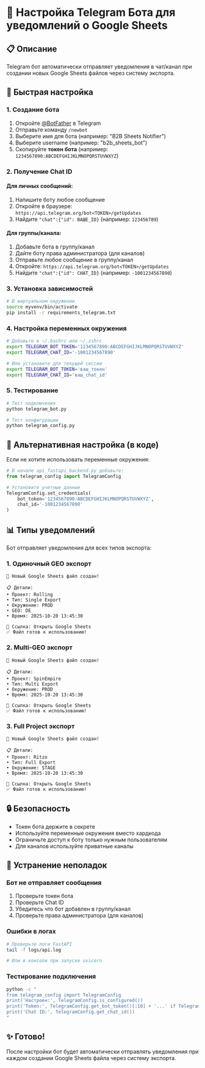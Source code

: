 # 🤖 Настройка Telegram Бота для уведомлений о Google Sheets

## 📋 Описание

Telegram бот автоматически отправляет уведомления в чат/канал при создании новых Google Sheets файлов через систему экспорта.

## 🚀 Быстрая настройка

### 1. Создание бота

1. Откройте [@BotFather](https://t.me/BotFather) в Telegram
2. Отправьте команду `/newbot`
3. Выберите имя для бота (например: "B2B Sheets Notifier")
4. Выберите username (например: "b2b_sheets_bot")
5. Скопируйте **токен бота** (например: `1234567890:ABCDEFGHIJKLMNOPQRSTUVWXYZ`)

### 2. Получение Chat ID

#### Для личных сообщений:
1. Напишите боту любое сообщение
2. Откройте в браузере: `https://api.telegram.org/bot<TOKEN>/getUpdates`
3. Найдите `"chat":{"id": ВАШЕ_ID}` (например: `123456789`)

#### Для группы/канала:
1. Добавьте бота в группу/канал
2. Дайте боту права администратора (для каналов)
3. Отправьте любое сообщение в группу/канал
4. Откройте: `https://api.telegram.org/bot<TOKEN>/getUpdates`
5. Найдите `"chat":{"id": CHAT_ID}` (например: `-1001234567890`)

### 3. Установка зависимостей

```bash
# В виртуальном окружении
source myvenv/bin/activate
pip install -r requirements_telegram.txt
```

### 4. Настройка переменных окружения

```bash
# Добавьте в ~/.bashrc или ~/.zshrc
export TELEGRAM_BOT_TOKEN='1234567890:ABCDEFGHIJKLMNOPQRSTUVWXYZ'
export TELEGRAM_CHAT_ID='-1001234567890'

# Или установите для текущей сессии
export TELEGRAM_BOT_TOKEN='ваш_токен'
export TELEGRAM_CHAT_ID='ваш_chat_id'
```

### 5. Тестирование

```bash
# Тест подключения
python telegram_bot.py

# Тест конфигурации
python telegram_config.py
```

## 🔧 Альтернативная настройка (в коде)

Если не хотите использовать переменные окружения:

```python
# В начале api_fastapi_backend.py добавьте:
from telegram_config import TelegramConfig

# Установите учетные данные
TelegramConfig.set_credentials(
    bot_token='1234567890:ABCDEFGHIJKLMNOPQRSTUVWXYZ',
    chat_id='-1001234567890'
)
```

## 📊 Типы уведомлений

Бот отправляет уведомления для всех типов экспорта:

### 1. Одиночный GEO экспорт
```
🚀 Новый Google Sheets файл создан!

📋 Детали:
• Проект: Rolling
• Тип: Single Export
• Окружение: PROD
• GEO: DE
• Время: 2025-10-20 13:45:30

🔗 Ссылка: Открыть Google Sheets
✅ Файл готов к использованию!
```

### 2. Multi-GEO экспорт
```
🚀 Новый Google Sheets файл создан!

📋 Детали:
• Проект: SpinEmpire
• Тип: Multi Export
• Окружение: PROD
• Время: 2025-10-20 13:45:30

🔗 Ссылка: Открыть Google Sheets
✅ Файл готов к использованию!
```

### 3. Full Project экспорт
```
🚀 Новый Google Sheets файл создан!

📋 Детали:
• Проект: Ritzo
• Тип: Full Export
• Окружение: STAGE
• Время: 2025-10-20 13:45:30

🔗 Ссылка: Открыть Google Sheets
✅ Файл готов к использованию!
```

## 🔒 Безопасность

- Токен бота держите в секрете
- Используйте переменные окружения вместо хардкода
- Ограничьте доступ к боту только нужным пользователям
- Для каналов используйте приватные каналы

## 🐛 Устранение неполадок

### Бот не отправляет сообщения
1. Проверьте токен бота
2. Проверьте Chat ID
3. Убедитесь что бот добавлен в группу/канал
4. Проверьте права администратора (для каналов)

### Ошибки в логах
```bash
# Проверьте логи FastAPI
tail -f logs/api.log

# Или в консоли при запуске uvicorn
```

### Тестирование подключения
```bash
python -c "
from telegram_config import TelegramConfig
print('Настроен:', TelegramConfig.is_configured())
print('Token:', TelegramConfig.get_bot_token()[:10] + '...' if TelegramConfig.get_bot_token() else 'НЕТ')
print('Chat ID:', TelegramConfig.get_chat_id())
"
```

## ✨ Готово!

После настройки бот будет автоматически отправлять уведомления при каждом создании Google Sheets файла через систему экспорта.
